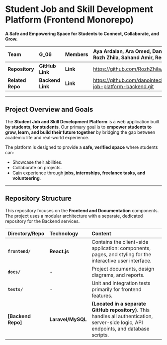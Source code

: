 #  Student Job and Skill Development Platform (Frontend Monorepo)

**A Safe and Empowering Space for Students to Connect, Collaborate, and Grow.**

| **Team** | **G\_06** | **Members** | Aya Ardalan, Ara Omed, Danya Kawkaz, Rozh Zhila, Sahand Amir, Resa Talaat |
| :--- | :--- | :--- | :--- |
| **Repository** | **GitHub Link** | **Link** | https://github.com/RozhZhila/GO6.git |
| **Related Repo** | **Backend Link** | **Link** | https://github.com/danointech/G_06_student-job-platform-backend.git |

---

## Project Overview and Goals

The **Student Job and Skill Development Platform** is a web application built **by students, for students**. Our primary goal is to **empower students to grow, learn, and build their future together** by bridging the gap between academic life and real-world experience.

The platform is designed to provide a **safe, verified space** where students can:
* Showcase their abilities.
* Collaborate on projects.
* Gain experience through **jobs, internships, freelance tasks, and volunteering**.

---

##  Repository Structure

This repository focuses on the **Frontend and Documentation** components. The project uses a modular architecture with a separate, dedicated repository for the Backend services.

| Directory/Repo | Technology | Content |
| :--- | :--- | :--- |
| **`frontend/`** | **React.js** | Contains the client-side application: components, pages, and styling for the interactive user interface. |
| **`docs/`** | - | Project documents, design diagrams, and reports. |
| **`tests/`** | - | Unit and integration tests primarily for frontend features. |
| **[Backend Repo]** | **Laravel/MySQL** | **(Located in a separate GitHub repository)**. This handles all authentication, server-side logic, API endpoints, and database scripts. |
